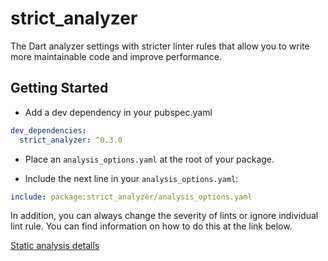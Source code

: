 # strict_analyzer

The Dart analyzer settings with stricter linter rules that allow you to write more maintainable code and improve performance.

## Getting Started

- Add a dev dependency in your pubspec.yaml

```yaml
dev_dependencies:
  strict_analyzer: ^0.3.0
```

- Place an `analysis_options.yaml` at the root of your package.

- Include the next line in your `analysis_options.yaml`:

```yaml
include: package:strict_analyzer/analysis_options.yaml
```

In addition, you can always change the severity of lints or ignore individual lint rule. You can find information on how to do this at the link below.

[Static analysis details](https://dart.dev/guides/language/analysis-options)

